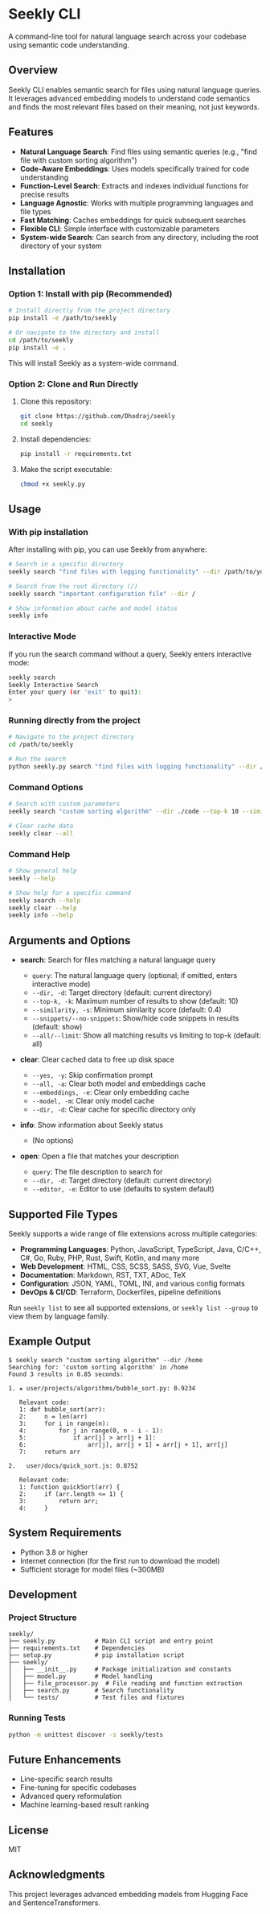 # Seekly CLI

A command-line tool for natural language search across your codebase using semantic code understanding.

## Overview

Seekly CLI enables semantic search for files using natural language queries. It leverages advanced embedding models to understand code semantics and finds the most relevant files based on their meaning, not just keywords.

## Features

- **Natural Language Search**: Find files using semantic queries (e.g., "find file with custom sorting algorithm")
- **Code-Aware Embeddings**: Uses models specifically trained for code understanding
- **Function-Level Search**: Extracts and indexes individual functions for precise results
- **Language Agnostic**: Works with multiple programming languages and file types
- **Fast Matching**: Caches embeddings for quick subsequent searches
- **Flexible CLI**: Simple interface with customizable parameters
- **System-wide Search**: Can search from any directory, including the root directory of your system

## Installation

### Option 1: Install with pip (Recommended)

```bash
# Install directly from the project directory
pip install -e /path/to/seekly

# Or navigate to the directory and install
cd /path/to/seekly
pip install -e .
```

This will install Seekly as a system-wide command.

### Option 2: Clone and Run Directly

1. Clone this repository:
   ```bash
   git clone https://github.com/Dhodraj/seekly
   cd seekly
   ```

2. Install dependencies:
   ```bash
   pip install -r requirements.txt
   ```

3. Make the script executable:
   ```bash
   chmod +x seekly.py
   ```

## Usage

### With pip installation

After installing with pip, you can use Seekly from anywhere:

```bash
# Search in a specific directory
seekly search "find files with logging functionality" --dir /path/to/your/project

# Search from the root directory (/)
seekly search "important configuration file" --dir /

# Show information about cache and model status
seekly info
```

### Interactive Mode

If you run the search command without a query, Seekly enters interactive mode:

```bash
seekly search
Seekly Interactive Search
Enter your query (or 'exit' to quit):
> 
```

### Running directly from the project

```bash
# Navigate to the project directory
cd /path/to/seekly

# Run the search
python seekly.py search "find files with logging functionality" --dir /path/to/your/project
```

### Command Options

```bash
# Search with custom parameters
seekly search "custom sorting algorithm" --dir ./code --top-k 10 --similarity 0.6

# Clear cache data
seekly clear --all
```

### Command Help

```bash
# Show general help
seekly --help

# Show help for a specific command
seekly search --help
seekly clear --help
seekly info --help
```

## Arguments and Options

- **search**: Search for files matching a natural language query
  - `query`: The natural language query (optional; if omitted, enters interactive mode)
  - `--dir, -d`: Target directory (default: current directory)
  - `--top-k, -k`: Maximum number of results to show (default: 10)
  - `--similarity, -s`: Minimum similarity score (default: 0.4)
  - `--snippets/--no-snippets`: Show/hide code snippets in results (default: show)
  - `--all/--limit`: Show all matching results vs limiting to top-k (default: all)

- **clear**: Clear cached data to free up disk space
  - `--yes, -y`: Skip confirmation prompt
  - `--all, -a`: Clear both model and embeddings cache
  - `--embeddings, -e`: Clear only embedding cache
  - `--model, -m`: Clear only model cache
  - `--dir, -d`: Clear cache for specific directory only

- **info**: Show information about Seekly status
  - (No options)

- **open**: Open a file that matches your description
  - `query`: The file description to search for
  - `--dir, -d`: Target directory (default: current directory)
  - `--editor, -e`: Editor to use (defaults to system default)

## Supported File Types

Seekly supports a wide range of file extensions across multiple categories:

- **Programming Languages**: Python, JavaScript, TypeScript, Java, C/C++, C#, Go, Ruby, PHP, Rust, Swift, Kotlin, and many more
- **Web Development**: HTML, CSS, SCSS, SASS, SVG, Vue, Svelte
- **Documentation**: Markdown, RST, TXT, ADoc, TeX
- **Configuration**: JSON, YAML, TOML, INI, and various config formats
- **DevOps & CI/CD**: Terraform, Dockerfiles, pipeline definitions

Run `seekly list` to see all supported extensions, or `seekly list --group` to view them by language family.

## Example Output

```
$ seekly search "custom sorting algorithm" --dir /home
Searching for: 'custom sorting algorithm' in /home
Found 3 results in 0.85 seconds:

1. ★ user/projects/algorithms/bubble_sort.py: 0.9234

   Relevant code:
   1: def bubble_sort(arr):
   2:     n = len(arr)
   3:     for i in range(n):
   4:         for j in range(0, n - i - 1):
   5:             if arr[j] > arr[j + 1]:
   6:                 arr[j], arr[j + 1] = arr[j + 1], arr[j]
   7:     return arr

2.   user/docs/quick_sort.js: 0.8752

   Relevant code:
   1: function quickSort(arr) {
   2:     if (arr.length <= 1) {
   3:         return arr;
   4:     }
```

## System Requirements

- Python 3.8 or higher
- Internet connection (for the first run to download the model)
- Sufficient storage for model files (~300MB)

## Development

### Project Structure

```
seekly/
├── seekly.py           # Main CLI script and entry point
├── requirements.txt    # Dependencies
├── setup.py            # pip installation script
├── seekly/
│   ├── __init__.py     # Package initialization and constants
│   ├── model.py        # Model handling
│   ├── file_processor.py  # File reading and function extraction
│   ├── search.py       # Search functionality
│   └── tests/          # Test files and fixtures
```

### Running Tests

```bash
python -m unittest discover -s seekly/tests
```

## Future Enhancements

- Line-specific search results
- Fine-tuning for specific codebases
- Advanced query reformulation
- Machine learning-based result ranking

## License

MIT

## Acknowledgments

This project leverages advanced embedding models from Hugging Face and SentenceTransformers.
